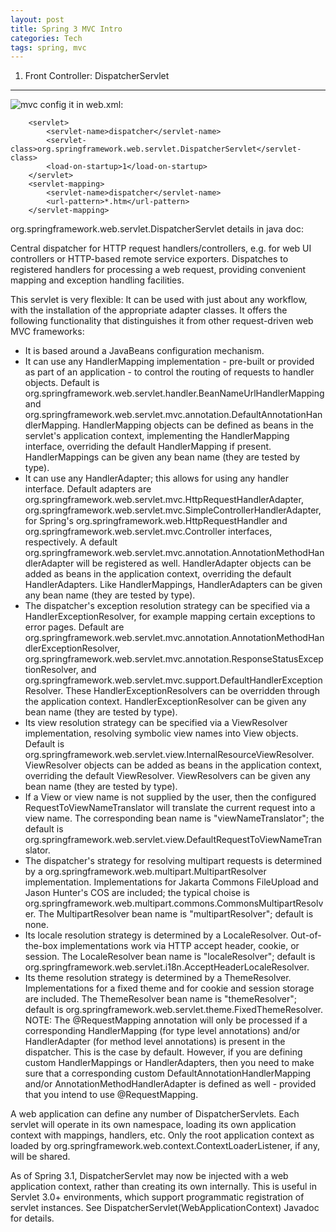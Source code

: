 ```yaml
---
layout: post
title: Spring 3 MVC Intro
categories: Tech
tags: spring, mvc
---
```

1. Front Controller: DispatcherServlet
---
![mvc](http://docs.spring.io/spring/docs/3.0.x/spring-framework-reference/html/images/mvc.png)
config it in web.xml:

```
	<servlet>
		<servlet-name>dispatcher</servlet-name>
		<servlet-class>org.springframework.web.servlet.DispatcherServlet</servlet-class>
		<load-on-startup>1</load-on-startup>
	</servlet>
	<servlet-mapping>
		<servlet-name>dispatcher</servlet-name>
		<url-pattern>*.htm</url-pattern>
	</servlet-mapping>
```

org.springframework.web.servlet.DispatcherServlet details in java doc:


Central dispatcher for HTTP request handlers/controllers, e.g. for web UI controllers or HTTP-based remote service exporters. Dispatches to registered handlers for processing a web request, providing convenient mapping and exception handling facilities. 

This servlet is very flexible: It can be used with just about any workflow, with the installation of the appropriate adapter classes. It offers the following functionality that distinguishes it from other request-driven web MVC frameworks: 

- It is based around a JavaBeans configuration mechanism. 
- It can use any HandlerMapping implementation - pre-built or provided as part of an application - to control the routing of requests to handler objects. Default is org.springframework.web.servlet.handler.BeanNameUrlHandlerMapping and org.springframework.web.servlet.mvc.annotation.DefaultAnnotationHandlerMapping. HandlerMapping objects can be defined as beans in the servlet's application context, implementing the HandlerMapping interface, overriding the default HandlerMapping if present. HandlerMappings can be given any bean name (they are tested by type). 
- It can use any HandlerAdapter; this allows for using any handler interface. Default adapters are org.springframework.web.servlet.mvc.HttpRequestHandlerAdapter, org.springframework.web.servlet.mvc.SimpleControllerHandlerAdapter, for Spring's org.springframework.web.HttpRequestHandler and org.springframework.web.servlet.mvc.Controller interfaces, respectively. A default org.springframework.web.servlet.mvc.annotation.AnnotationMethodHandlerAdapter will be registered as well. HandlerAdapter objects can be added as beans in the application context, overriding the default HandlerAdapters. Like HandlerMappings, HandlerAdapters can be given any bean name (they are tested by type). 
- The dispatcher's exception resolution strategy can be specified via a HandlerExceptionResolver, for example mapping certain exceptions to error pages. Default are org.springframework.web.servlet.mvc.annotation.AnnotationMethodHandlerExceptionResolver, org.springframework.web.servlet.mvc.annotation.ResponseStatusExceptionResolver, and org.springframework.web.servlet.mvc.support.DefaultHandlerExceptionResolver. These HandlerExceptionResolvers can be overridden through the application context. HandlerExceptionResolver can be given any bean name (they are tested by type). 
- Its view resolution strategy can be specified via a ViewResolver implementation, resolving symbolic view names into View objects. Default is org.springframework.web.servlet.view.InternalResourceViewResolver. ViewResolver objects can be added as beans in the application context, overriding the default ViewResolver. ViewResolvers can be given any bean name (they are tested by type). 
- If a View or view name is not supplied by the user, then the configured RequestToViewNameTranslator will translate the current request into a view name. The corresponding bean name is "viewNameTranslator"; the default is org.springframework.web.servlet.view.DefaultRequestToViewNameTranslator. 
- The dispatcher's strategy for resolving multipart requests is determined by a org.springframework.web.multipart.MultipartResolver implementation. Implementations for Jakarta Commons FileUpload and Jason Hunter's COS are included; the typical choise is org.springframework.web.multipart.commons.CommonsMultipartResolver. The MultipartResolver bean name is "multipartResolver"; default is none. 
- Its locale resolution strategy is determined by a LocaleResolver. Out-of-the-box implementations work via HTTP accept header, cookie, or session. The LocaleResolver bean name is "localeResolver"; default is org.springframework.web.servlet.i18n.AcceptHeaderLocaleResolver. 
- Its theme resolution strategy is determined by a ThemeResolver. Implementations for a fixed theme and for cookie and session storage are included. The ThemeResolver bean name is "themeResolver"; default is org.springframework.web.servlet.theme.FixedThemeResolver. 
NOTE: The @RequestMapping annotation will only be processed if a corresponding HandlerMapping (for type level annotations) and/or HandlerAdapter (for method level annotations) is present in the dispatcher. This is the case by default. However, if you are defining custom HandlerMappings or HandlerAdapters, then you need to make sure that a corresponding custom DefaultAnnotationHandlerMapping and/or AnnotationMethodHandlerAdapter is defined as well - provided that you intend to use @RequestMapping. 

A web application can define any number of DispatcherServlets. Each servlet will operate in its own namespace, loading its own application context with mappings, handlers, etc. Only the root application context as loaded by org.springframework.web.context.ContextLoaderListener, if any, will be shared. 

As of Spring 3.1, DispatcherServlet may now be injected with a web application context, rather than creating its own internally. This is useful in Servlet 3.0+ environments, which support programmatic registration of servlet instances. See DispatcherServlet(WebApplicationContext) Javadoc for details.



